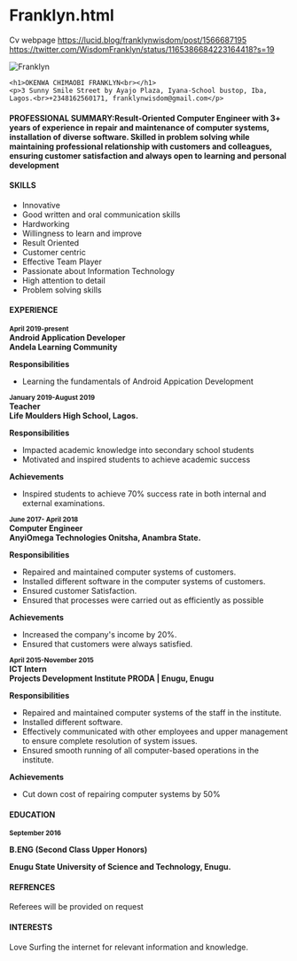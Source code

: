 # Franklyn.html
Cv webpage
https://lucid.blog/franklynwisdom/post/1566687195
https://twitter.com/WisdomFranklyn/status/1165386684223164418?s=19

<!DOCTYPE html>
<html>
<head>
	<meta charset="UTF-8">
	<meta name="viewport" content="width=device-width, initial-scale=1.0">
	<title>FRANKLYN OKENWA'S CV</title>
</head>

<body>
<img src="https://res.cloudinary.com/franklyno/image/upload/v1566672417/franklyn_s7qnb5.jpg" alt="Franklyn">

	<h1>OKENWA CHIMAOBI FRANKLYN<br></h1>
	<p>3 Sunny Smile Street by Ayajo Plaza, Iyana-School bustop, Iba, Lagos.<br>+2348162560171, franklynwisdom@gmail.com</p>

<section>
	<h4>PROFESSIONAL SUMMARY:</zh4>Result-Oriented Computer Engineer with 3+ years of experience in repair and maintenance of computer systems, installation of diverse software. Skilled in problem solving while maintaining professional relationship with customers and colleagues, ensuring customer satisfaction and always open to learning and personal development
</section>

<!--The following section displays the skill set -->

<section>
	<h4>SKILLS</h4>

<ul>
	<li>Innovative</li>
	<li>Good written and oral communication skills</li>
	<li>Hardworking</li>
	<li>Willingness to learn and improve</li>
	<li>Result Oriented</li>
	<li>Customer centric</li>
	<li>Effective Team Player</li>
	<li>Passionate about Information Technology</li>
	<li>High attention to detail</li>
	<li>Problem solving skills</li>
</ul>

<!--The following section displays the work experience -->

</section>

<h4>EXPERIENCE</h4>

<strong>
<p>
<small>April 2019-present</small><br>
Android Application Developer<br>
Andela Learning Community
</p>
</strong>

<strong>Responsibilities</strong>
<ul>
	<li>Learning the fundamentals of Android Appication Development</li>
</ul>

<strong>
<p>
<small>January 2019-August 2019</small><br>
Teacher<br>
Life Moulders High School, Lagos.<br>
</p>
</strong>

<strong>Responsibilities</strong>
<ul>
<li>Impacted academic knowledge into secondary school students</li>
<li>Motivated and inspired students to achieve academic success</li>
</ul>

<strong>Achievements</strong>
<ul>
	<li>Inspired students to achieve 70% success rate in both internal and external examinations.</li>
</ul>

<strong>
<p>
<small>June 2017- April 2018</small><br>
Computer Engineer<br>
AnyiOmega Technologies Onitsha, Anambra State.</p>
</strong>

<strong>Responsibilities</strong>
<ul>
	<li>Repaired and maintained computer systems of customers.</li>  
    <li>Installed different software in the computer systems of customers.</li>    
    <li>Ensured customer Satisfaction.</li>
    <li>Ensured that processes were carried out as efficiently as possible</li>
</ul>

<strong>Achievements</strong>
<ul>
	<li>Increased the company's income by 20%.</li>
    <li>Ensured that customers were always satisfied.</li>
</li>
</ul>

<strong>
<p>
<small>April 2015-November 2015</small><br>
ICT Intern<br>
Projects Development Institute PRODA | Enugu, Enugu<br>
</p>
</strong>

<strong>Responsibilities</strong>
<ul>
	<li>Repaired and maintained computer systems of the staff in the institute.</li>
    <li>Installed different software.</li>
    <li>Effectively communicated with other employees and upper management to ensure complete resolution of system issues.</li>
    <li>Ensured smooth running of all computer-based operations in the institute.</li>
</ul>

<strong>Achievements</strong>
<ul>
	<li>Cut down cost of repairing computer systems by 50%</li>
</ul>

<!--The following section displays the educational background -->

<h4>EDUCATION</h4>
<strong>
<small>
<p>September 2016</p>
</small>
<p>B.ENG (Second Class Upper Honors)</p>
<p>Enugu State University of Science and Technology, Enugu.</p>
</strong>

<h4>REFRENCES</h4>
<p>Referees will be provided on request</p>

<h4>INTERESTS</h4>
<p>Love Surfing the internet for relevant information and knowledge.</p>


</body>
</html>
